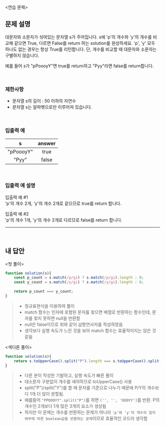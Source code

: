 <연습 문제>

## 문제 설명
대문자와 소문자가 섞여있는 문자열 s가 주어집니다. s에 'p'의 개수와 'y'의 개수를 비교해 같으면 True, 다르면 False를 return 하는 solution를 완성하세요. 'p', 'y' 모두 하나도 없는 경우는 항상 True를 리턴합니다. 단, 개수를 비교할 때 대문자와 소문자는 구별하지 않습니다.

예를 들어 s가 "pPoooyY"면 true를 return하고 "Pyy"라면 false를 return합니다.

<br>

### 제한사항
* 문자열 s의 길이 : 50 이하의 자연수
* 문자열 s는 알파벳으로만 이루어져 있습니다.

<br>

### 입출력 예
|s|answer|
|:---:|:---:|
|"pPoooyY"|true|
|"Pyy"|false|

<br>

### 입출력 예 설명
입출력 예 #1   
'p'의 개수 2개, 'y'의 개수 2개로 같으므로 true를 return 합니다.

입출력 예 #2   
'p'의 개수 1개, 'y'의 개수 2개로 다르므로 false를 return 합니다.
<br>

---

<br>

## 내 답안
<첫 풀이>
```JavaScript
function solution(s){
    const p_count = s.match(/p/gi) ? s.match(/p/gi).length : 0;
    const y_count = s.match(/y/gi) ? s.match(/y/gi).length : 0;
    
    return p_count === y_count;
}
```
> * 정규표현식을 이용하여 풀이
> * match 함수는 인자에 포함된 문자를 찾으면 배열로 반환하는 함수인데, 문자를 찾지 못하면 null을 반환함
> * null은 false이므로 위와 같이 삼항연사자를 작성하였음
> * 생각보다 실행 속도가 느린 것을 보아 match 함수는 효율적이지는 않은 것 같음

<색다른 풀이>
```JavaScript
function solution(s){
    return s.toUpperCase().split("P").length === s.toUpperCase().split("Y").length;
}
```
> * 다른 분이 작성한 기발하고, 실행 속도가 빠른 풀이
> * 대소문자 구분없이 개수를 세야하므로 toUpperCase() 사용
> * split("P")/split("Y")를 할 때 문자를 기준으로 나누기 때문에 P/Y의 개수보다 1개 더 많이 분할됨. 
> * 예를들어 `"PPOOOYY".split("P")`를 하면 `['', '', 'OOOYY']`를 반환. P의 개수인 2개보다 1개 많은 3개의 요소가 생성됨
> * 하지만 이 문제는 개수를 반환하는 문제가 아니라 `'p'와 'y'의 개수의 일치 여부에 따른 boolean값을 반환하는 문제`이므로 효율적인 코드라 생각함